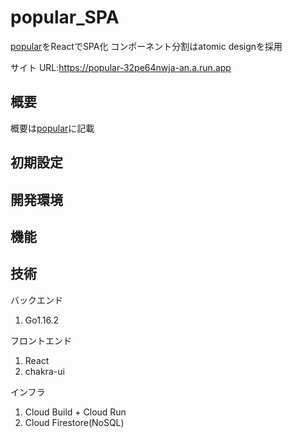 # popular_SPA

[popular](https://github.com/keigooba/popular)をReactでSPA化
コンポーネント分割はatomic designを採用

サイト URL:https://popular-32pe64nwja-an.a.run.app

## 概要

概要は[popular](https://github.com/keigooba/popular)に記載

## 初期設定



## 開発環境



## 機能

## 技術

バックエンド
1. Go1.16.2

フロントエンド
1. React
2. chakra-ui

インフラ
1. Cloud Build + Cloud Run
2. Cloud Firestore(NoSQL)
